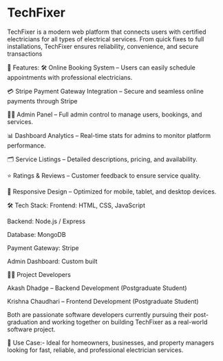 # TechFixer
TechFixer is a modern web platform that connects users with certified electricians for all types of electrical services. From quick fixes to full installations, TechFixer ensures reliability, convenience, and secure transactions

🚀 Features:
🛠 Online Booking System – Users can easily schedule appointments with professional electricians.

💳 Stripe Payment Gateway Integration – Secure and seamless online payments through Stripe

🧑‍💼 Admin Panel – Full admin control to manage users, bookings, and services.

📊 Dashboard Analytics – Real-time stats for admins to monitor platform performance.

🗂 Service Listings – Detailed descriptions, pricing, and availability.

⭐ Ratings & Reviews – Customer feedback to ensure service quality.

📱 Responsive Design – Optimized for mobile, tablet, and desktop devices.

🛠 Tech Stack:
Frontend: HTML, CSS, JavaScript 

Backend: Node.js / Express

Database: MongoDB 

Payment Gateway: Stripe

Admin Dashboard: Custom built 


👨‍💻 Project Developers

Akash Dhadge – Backend Development (Postgraduate Student)

Krishna Chaudhari – Frontend Development (Postgraduate Student)

Both are passionate software developers currently pursuing their post-graduation and working together on building TechFixer as a real-world software project.

📌 Use Case:-
Ideal for homeowners, businesses, and property managers looking for fast, reliable, and professional electrician services.
